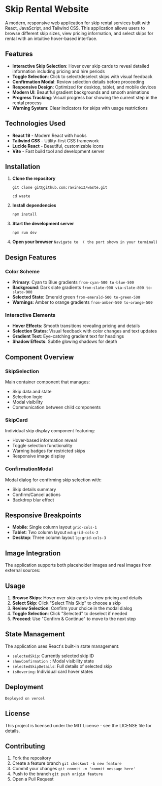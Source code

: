 # Skip Rental Website

A modern, responsive web application for skip rental services built with React, JavaScript, and Tailwind CSS. This application allows users to browse different skip sizes, view pricing information, and select skips for rental with an intuitive hover-based interface.

##  Features

- **Interactive Skip Selection**: Hover over skip cards to reveal detailed information including pricing and hire periods
- **Toggle Selection**: Click to select/deselect skips with visual feedback
- **Confirmation Modal**: Review selection details before proceeding
- **Responsive Design**: Optimized for desktop, tablet, and mobile devices
- **Modern UI**: Beautiful gradient backgrounds and smooth animations
- **Progress Tracking**: Visual progress bar showing the current step in the rental process
- **Warning System**: Clear indicators for skips with usage restrictions

##  Technologies Used

- **React 19** - Modern React with hooks
- **Tailwind CSS** - Utility-first CSS framework
- **Lucide React** - Beautiful, customizable icons
- **Vite** - Fast build tool and development server

##  Installation

1. **Clone the repository**

    ``` git clone git@github.com:ravine13/waste.git ```

   ``` cd waste ```
   

2. **Install dependencies**
  
   ``` npm install ```
   

3. **Start the development server**
   
    ``` npm run dev ```

4. **Open your browser**
  ``` Navigate to  ( the port shown in your terminal) ```


##  Design Features

### Color Scheme
- **Primary**: Cyan to Blue gradients `from-cyan-500 to-blue-500`
- **Background**: Dark slate gradients `from-slate-900 via-slate-800 to-slate-900`
- **Selected State**: Emerald green `from-emerald-500 to-green-500`
- **Warnings**: Amber to orange gradients `from-amber-500 to-orange-500 `

### Interactive Elements
- **Hover Effects**: Smooth transitions revealing pricing and details
- **Selection States**: Visual feedback with color changes and text updates
- **Gradient Text**: Eye-catching gradient text for headings
- **Shadow Effects**: Subtle glowing shadows for depth

##  Component Overview


### SkipSelection
Main container component that manages:
- Skip data and state
- Selection logic
- Modal visibility
- Communication between child components

### SkipCard
Individual skip display component featuring:
- Hover-based information reveal
- Toggle selection functionality
- Warning badges for restricted skips
- Responsive image display

### ConfirmationModal
Modal dialog for confirming skip selection with:
- Skip details summary
- Confirm/Cancel actions
- Backdrop blur effect

##  Responsive Breakpoints

- **Mobile**: Single column layout `grid-cols-1`
- **Tablet**: Two column layout `md:grid-cols-2`
- **Desktop**: Three column layout `lg:grid-cols-3`

##  Image Integration

The application supports both placeholder images and real images from external sources:

##  Usage

1. **Browse Skips**: Hover over skip cards to view pricing and details
2. **Select Skip**: Click "Select This Skip" to choose a skip
3. **Review Selection**: Confirm your choice in the modal dialog
4. **Toggle Selection**: Click "Selected" to deselect if needed
5. **Proceed**: Use "Confirm & Continue" to move to the next step

##  State Management

The application uses React's built-in state management:

- ``` selectedSkip ```: Currently selected skip ID
-  ```showConfirmation ```: Modal visibility state
-  ``` selectedSkipDetails ```: Full details of selected skip
- ``` isHovering ```: Individual card hover states

##  Deployment
 ```Deployed on vercel ```

##  License

This project is licensed under the MIT License - see the LICENSE file for details.

##  Contributing

1. Fork the repository
2. Create a feature branch ``` git checkout -b new feature ```
3. Commit your changes ``` git commit -m 'commit message here' ```
4. Push to the branch ``` git push origin feature ```
5. Open a Pull Request 



